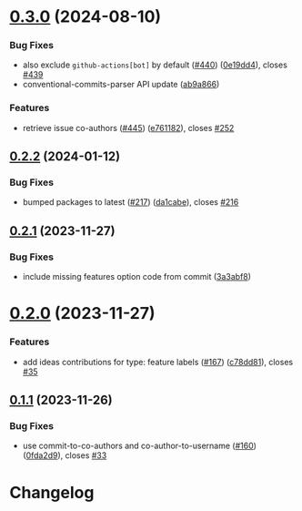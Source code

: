 # [0.3.0](https://github.com/JoshuaKGoldberg/all-contributors-for-repository/compare/0.2.2...0.3.0) (2024-08-10)

### Bug Fixes

- also exclude `github-actions[bot]` by default ([#440](https://github.com/JoshuaKGoldberg/all-contributors-for-repository/issues/440)) ([0e19dd4](https://github.com/JoshuaKGoldberg/all-contributors-for-repository/commit/0e19dd49d2d21288e349e74cf638970652af6210)), closes [#439](https://github.com/JoshuaKGoldberg/all-contributors-for-repository/issues/439)
- conventional-commits-parser API update ([ab9a866](https://github.com/JoshuaKGoldberg/all-contributors-for-repository/commit/ab9a866aeb6564fbcd9537bc8de7a5e37cd48106))

### Features

- retrieve issue co-authors ([#445](https://github.com/JoshuaKGoldberg/all-contributors-for-repository/issues/445)) ([e761182](https://github.com/JoshuaKGoldberg/all-contributors-for-repository/commit/e761182bba37fff97f692e57e34bdfbd6d4f51a3)), closes [#252](https://github.com/JoshuaKGoldberg/all-contributors-for-repository/issues/252)

## [0.2.2](https://github.com/JoshuaKGoldberg/all-contributors-for-repository/compare/0.2.1...0.2.2) (2024-01-12)

### Bug Fixes

- bumped packages to latest ([#217](https://github.com/JoshuaKGoldberg/all-contributors-for-repository/issues/217)) ([da1cabe](https://github.com/JoshuaKGoldberg/all-contributors-for-repository/commit/da1cabe47550d084058fa20576b958222b7d3524)), closes [#216](https://github.com/JoshuaKGoldberg/all-contributors-for-repository/issues/216)

## [0.2.1](https://github.com/JoshuaKGoldberg/all-contributors-for-repository/compare/0.2.0...0.2.1) (2023-11-27)

### Bug Fixes

- include missing features option code from commit ([3a3abf8](https://github.com/JoshuaKGoldberg/all-contributors-for-repository/commit/3a3abf856557427f36e94943194194237168b826))

# [0.2.0](https://github.com/JoshuaKGoldberg/all-contributors-for-repository/compare/0.1.1...0.2.0) (2023-11-27)

### Features

- add ideas contributions for type: feature labels ([#167](https://github.com/JoshuaKGoldberg/all-contributors-for-repository/issues/167)) ([c78dd81](https://github.com/JoshuaKGoldberg/all-contributors-for-repository/commit/c78dd812a530572fd11b75299c943b8b5f6917da)), closes [#35](https://github.com/JoshuaKGoldberg/all-contributors-for-repository/issues/35)

## [0.1.1](https://github.com/JoshuaKGoldberg/all-contributors-for-repository/compare/0.0.11...0.1.1) (2023-11-26)

### Bug Fixes

- use commit-to-co-authors and co-author-to-username ([#160](https://github.com/JoshuaKGoldberg/all-contributors-for-repository/issues/160)) ([0fda2d9](https://github.com/JoshuaKGoldberg/all-contributors-for-repository/commit/0fda2d9e1bcda34345b30b4d6991cecbe6f9cdd5)), closes [#33](https://github.com/JoshuaKGoldberg/all-contributors-for-repository/issues/33)

# Changelog
